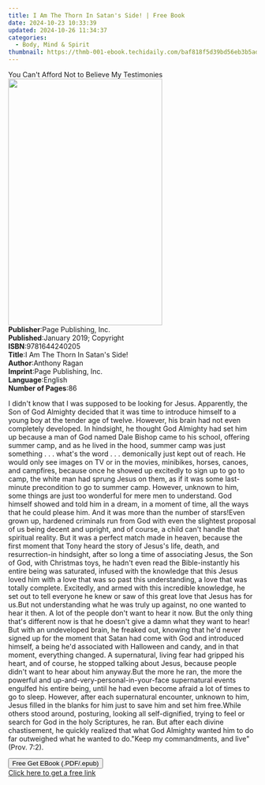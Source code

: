 ```yaml
---
title: I Am The Thorn In Satan's Side! | Free Book
date: 2024-10-23 10:33:39
updated: 2024-10-26 11:34:37
categories:
  - Body, Mind & Spirit
thumbnail: https://thmb-001-ebook.techidaily.com/baf818f5d39bd56eb3b5ad71f0e9c82c0f7fa0976190c2ea72e8f28959cbb37b.jpg
---
```

<main id="book-container">
  <div class="flex flex-col">
    <div class="book-brief flex-1 py-6 px-4 sm:p-6 md:py-10 md:px-8">
      <!-- brief-->
      <div class="book-brief-main">
        You Can't Afford Not to Believe My Testimonies
      </div>
    </div>
    <div
      class="book-meta-info flex-1 grid gap-4 col-start-1 col-end-3 row-start-1 sm:mb-6 sm:grid-cols-4 lg:gap-6 lg:col-start-2 lg:row-end-6 lg:row-span-6 lg:mb-0"
    >
      <div
        class="book-meta-info-left place-content-center mt-4 p-4 text-sm leading-6 col-start-2 col-span-2 dark:text-slate-400"
      >
        <img
          class="w-full h-500 object-cover rounded-lg sm:h-255 sm:col-span-2 lg:col-span-full"
          src="https://img-001-ebook.techidaily.com/6f412bb6ef8888240781dbc9d0a879983a0c0e278bc7dc6619345bc52f8746d9.jpg"
          alt=""
          width="312"
          height="500"
        />
      </div>
      <div
        class="book-meta-info-right mt-2 col-start-1 row-start-2 col-span-3 self-center"
      >
        <!-- meta data  -->
        <div class="flex flex-col px-4 md:px-8">
          <div class="flex-1">
            <strong>Publisher</strong>:<span class="px-2"
              >Page Publishing, Inc.</span
            >
          </div>
          <div class="flex-1">
            <strong>Published</strong>:<span class="px-2"
              >January 2019; Copyright</span
            >
          </div>
          <div class="flex-1">
            <strong>ISBN</strong>:<span class="px-2">9781644240205</span>
          </div>
          <div class="flex-1">
            <strong>Title</strong>:<span class="px-2"
              >I Am The Thorn In Satan&#39;s Side!</span
            >
          </div>
          <div class="flex-1">
            <strong>Author</strong>:<span class="px-2">Anthony Ragan</span>
          </div>
          <div class="flex-1">
            <strong>Imprint</strong>:<span class="px-2"
              >Page Publishing, Inc.</span
            >
          </div>
          <div class="flex-1">
            <strong>Language</strong>:<span class="px-2">English</span>
          </div>
          <div class="flex-1">
            <strong>Number of Pages</strong>:<span class="px-2">86</span>
          </div>
        </div>
      </div>
    </div>
    <div class="book-description flex-1 py-6 px-4 sm:p-6 md:py-10 md:px-8">
      <div class="book-description-main">
        <div accordion-content="" id="description">
          <p>
            I didn't know that I was supposed to be looking for Jesus.
            Apparently, the Son of God Almighty decided that it was time to
            introduce himself to a young boy at the tender age of twelve.
            However, his brain had not even completely developed. In hindsight,
            he thought God Almighty had set him up because a man of God named
            Dale Bishop came to his school, offering summer camp, and as he
            lived in the hood, summer camp was just something . . . what's the
            word . . . demonically just kept out of reach. He would only see
            images on TV or in the movies, minibikes, horses, canoes, and
            campfires, because once he showed up excitedly to sign up to go to
            camp, the white man had sprung Jesus on them, as if it was some
            last-minute precondition to go to summer camp. However, unknown to
            him, some things are just too wonderful for mere men to understand.
            God himself showed and told him in a dream, in a moment of time, all
            the ways that he could please him. And it was more than the number
            of stars!Even grown up, hardened criminals run from God with even
            the slightest proposal of us being decent and upright, and of
            course, a child can't handle that spiritual reality. But it was a
            perfect match made in heaven, because the first moment that Tony
            heard the story of Jesus's life, death, and resurrection-in
            hindsight, after so long a time of associating Jesus, the Son of
            God, with Christmas toys, he hadn't even read the Bible-instantly
            his entire being was saturated, infused with the knowledge that this
            Jesus loved him with a love that was so past this understanding, a
            love that was totally complete. Excitedly, and armed with this
            incredible knowledge, he set out to tell everyone he knew or saw of
            this great love that Jesus has for us.But not understanding what he
            was truly up against, no one wanted to hear it then. A lot of the
            people don't want to hear it now. But the only thing that's
            different now is that he doesn't give a damn what they want to hear!
            But with an undeveloped brain, he freaked out, knowing that he'd
            never signed up for the moment that Satan had come with God and
            introduced himself, a being he'd associated with Halloween and
            candy, and in that moment, everything changed. A supernatural,
            living fear had gripped his heart, and of course, he stopped talking
            about Jesus, because people didn't want to hear about him anyway.But
            the more he ran, the more the powerful and
            up-and-very-personal-in-your-face supernatural events engulfed his
            entire being, until he had even become afraid a lot of times to go
            to sleep. However, after each supernatural encounter, unknown to
            him, Jesus filled in the blanks for him just to save him and set him
            free.While others stood around, posturing, looking all
            self-dignified, trying to feel or search for God in the holy
            Scriptures, he ran. But after each divine chastisement, he quickly
            realized that what God Almighty wanted him to do far outweighed what
            he wanted to do."Keep my commandments, and live" (Prov. 7:2).
          </p>
        </div>
        <div class="accordion-fader"></div>
      </div>
    </div>
    <div class="book-excerpts flex-1 py-6 px-4 sm:p-6 md:py-10 md:px-8"></div>
    <div
      class="book-about-author flex-1 py-6 px-4 sm:p-6 md:py-10 md:px-8"
    ></div>
    <div class="book-free-get flex-1 py-6 px-4 sm:p-6 md:py-10 md:px-8">
      <button
        id="btn-free-get"
        class="bg-blue-500 hover:bg-blue-700 text-white font-bold py-2 px-4 rounded"
      >
        Free Get EBook (.PDF/.epub)
      </button>
      <div id="countdown-display" class="px-2 text-lg mt-2"></div>
      <a
        id="free-link"
        class="hidden bg-blue-500 hover:bg-blue-700 text-white font-bold py-2 px-4 rounded"
        href="https://www.ebooks.com/en-us/book/210163650/i-am-the-thorn-in-satan-s-side/anthony-ragan/"
        target="_blank"
        >Click here to get a free link</a
      >
    </div>
    <script>
      let countdownTime = 0;
      let countdownInterval = null;
      document
        .getElementById('btn-free-get')
        .addEventListener('click', startCountdown);
      function startCountdown() {
        countdownTime = new Date().getTime() + 60000 * 3;
        countdownInterval = setInterval(updateCountdown, 1000);
        document.getElementById('btn-free-get').disabled = true;
        document
          .getElementById('btn-free-get')
          .classList.add('bg-gray-500', 'cursor-not-allowed');
      }
      function updateCountdown() {
        let currentTime = new Date().getTime();
        let timeLeft = countdownTime - currentTime;
        let secondsLeft = Math.floor(timeLeft / 1000);
        document.getElementById('countdown-display').innerHTML =
          `Remaining time: ${secondsLeft} seconds.`;
        if (secondsLeft <= 0) {
          clearInterval(countdownInterval);
          document.getElementById('btn-free-get').classList.add('hidden');
          document.getElementById('free-link').classList.remove('hidden');
          document.getElementById('countdown-display').innerHTML = '';
        }
      }
    </script>
  </div>
</main>
